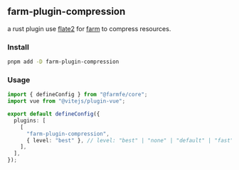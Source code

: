 ## farm-plugin-compression

a rust plugin use [flate2](https://crates.io/crates/flate2) for [farm](https://github.com/farm-fe/farm) to compress resources.

### Install

```bash
pnpm add -D farm-plugin-compression
```

### Usage

```ts
import { defineConfig } from "@farmfe/core";
import vue from "@vitejs/plugin-vue";

export default defineConfig({
  plugins: [
    [
      "farm-plugin-compression",
      { level: "best" }, // level: "best" | "none" | "default" | "fast"
    ],
  ],
});
```
